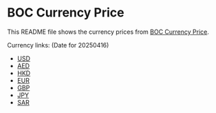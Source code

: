 # BOC Currency Price

This README file shows the currency prices from [BOC Currency Price](https://www.boc.cn/sourcedb/whpj/).

Currency links: (Date for 20250416)

- [USD](https://bocurrencyprice.techina.science/BOC_CURRENCY_PRICE/USD/20250416.json)
- [AED](https://bocurrencyprice.techina.science/BOC_CURRENCY_PRICE/AED/20250416.json)
- [HKD](https://bocurrencyprice.techina.science/BOC_CURRENCY_PRICE/HKD/20250416.json)
- [EUR](https://bocurrencyprice.techina.science/BOC_CURRENCY_PRICE/EUR/20250416.json)
- [GBP](https://bocurrencyprice.techina.science/BOC_CURRENCY_PRICE/GBP/20250416.json)
- [JPY](https://bocurrencyprice.techina.science/BOC_CURRENCY_PRICE/JPY/20250416.json)
- [SAR](https://bocurrencyprice.techina.science/BOC_CURRENCY_PRICE/SAR/20250416.json)
